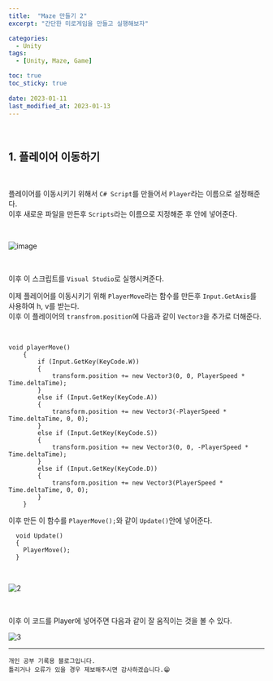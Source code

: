 ```yaml
---
title:  "Maze 만들기 2"
excerpt: "간단한 미로게임을 만들고 실행해보자"

categories:
  - Unity
tags:
  - [Unity, Maze, Game]

toc: true
toc_sticky: true
 
date: 2023-01-11
last_modified_at: 2023-01-13
---
```


<br>

## 1. 플레이어 이동하기

<br>

플레이어를 이동시키기 위해서 `C# Script`를 만들어서 `Player`라는 이름으로 설정해준다.  
이후 새로운 파일을 만든후 `Scripts`라는 이름으로 지정해준 후 안에 넣어준다.

<br>

![image](https://user-images.githubusercontent.com/37824506/212277902-54e07212-8ccc-4faa-b2fc-0755ac3206ec.png)

<br>

이후 이 스크립트를 `Visual Studio`로 실행시켜준다.  

이제 플레이어를 이동시키기 위해 `PlayerMove`라는 함수를 만든후 `Input.GetAxis`를 사용하여 h, v를 받는다.  
이후 이 플레이어의 `transfrom.position`에 다음과 같이 `Vector3`을 추가로 더해준다.

<br>

```
void playerMove()
    {
        if (Input.GetKey(KeyCode.W))
        {
            transform.position += new Vector3(0, 0, PlayerSpeed * Time.deltaTime);
        }
        else if (Input.GetKey(KeyCode.A))
        {
            transform.position += new Vector3(-PlayerSpeed * Time.deltaTime, 0, 0);
        }
        else if (Input.GetKey(KeyCode.S))
        {
            transform.position += new Vector3(0, 0, -PlayerSpeed * Time.deltaTime);
        }
        else if (Input.GetKey(KeyCode.D))
        {
            transform.position += new Vector3(PlayerSpeed * Time.deltaTime, 0, 0);
        }
    }
```

이후 만든 이 함수를 `PlayerMove();`와 같이 `Update()`안에 넣어준다.

```
  void Update()
  {
    PlayerMove();
  }
```
<br>

![2](https://user-images.githubusercontent.com/37824506/212282007-b9d734cf-be74-450f-b625-2d3fc3296152.gif)  


<br>

이후 이 코드를 Player에 넣어주면 다음과 같이 잘 움직이는 것을 볼 수 있다.  


![3](https://user-images.githubusercontent.com/37824506/212282815-6e40cfe9-b5c4-48a6-aca3-f1fc4a4be339.gif)

***
    개인 공부 기록용 블로그입니다.
    틀리거나 오류가 있을 경우 제보해주시면 감사하겠습니다.😁